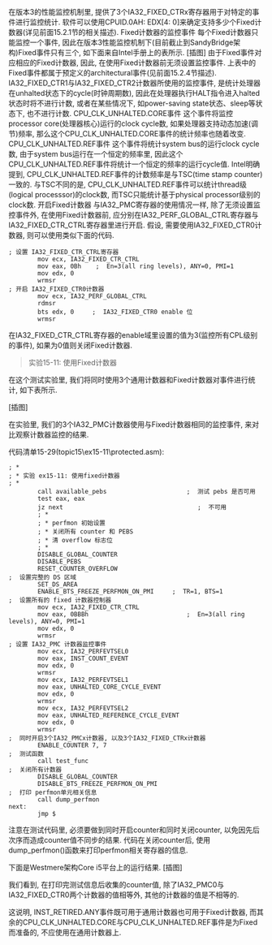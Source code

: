
<!-- @import "[TOC]" {cmd="toc" depthFrom=1 depthTo=6 orderedList=false} -->

<!-- code_chunk_output -->



<!-- /code_chunk_output -->

在版本3的性能监控机制里, 提供了3个IA32_FIXED_CTRx寄存器用于对特定的事件进行监控统计. 软件可以使用CPUID.0AH: EDX[4: 0]来确定支持多少个Fixed计数器(详见前面15.2.1节的相关描述). 
Fixed计数器的监控事件
每个Fixed计数器只能监控一个事件, 因此在版本3性能监控机制下(目前截止到SandyBridge架构)Fixed事件只有三个, 如下面来自Intel手册上的表所示. 
[插图]
由于Fixed事件对应相应的Fixed计数器, 因此, 在使用Fixed计数器前无须设置监控事件. 上表中的Fixed事件都属于预定义的architectural事件(见前面15.2.4节描述). 
IA32_FIXED_CTR1与IA32_FIXED_CTR2计数器所使用的监控事件, 是统计处理器在unhalted状态下的cycle(时钟周期数), 因此在处理器执行HALT指令进入halted状态时将不进行计数, 或者在某些情况下, 如power-saving state状态、sleep等状态下, 也不进行计数. 
CPU_CLK_UNHALTED.CORE事件
这个事件将监控processor core(处理器核心)运行的clock cycle数, 如果处理器支持动态加速(调节)频率, 那么这个CPU_CLK_UNHALTED.CORE事件的统计频率也随着改变. 
CPU_CLK_UNHALTED.REF事件
这个事件将统计system bus的运行clock cycle数, 由于system bus运行在一个恒定的频率里, 因此这个CPU_CLK_UNHALTED.REF事件将统计一个恒定的频率的运行cycle值. 
Intel明确提到, CPU_CLK_UNHALTED.REF事件的计数频率是与TSC(time stamp counter)一致的. 与TSC不同的是, CPU_CLK_UNHALTED.REF事件可以统计thread级(logical processsor)的clock数, 而TSC只能统计基于physical processor级别的clock数. 
开启Fixed计数器
与IA32_PMC寄存器的使用情况一样, 除了无须设置监控事件外, 在使用Fixed计数器前, 应分别在IA32_PERF_GLOBAL_CTRL寄存器与IA32_FIXED_CTR_CTRL寄存器里进行开启. 
假设, 需要使用IA32_FIXED_CTR0计数器, 则可以使用类似下面的代码. 

```assembly
; 设置 IA32_FIXED_CTR_CTRL寄存器
        mov ecx, IA32_FIXED_CTR_CTRL
        mov eax, 0Bh    ;  En=3(all ring levels), ANY=0, PMI=1
        mov edx, 0
        wrmsr
; 开启 IA32_FIXED_CTR0计数器
        mov ecx, IA32_PERF_GLOBAL_CTRL
        rdmsr
        bts edx, 0     ;  IA32_FIXED_CTR0 enable 位
        wrmsr
```
在IA32_FIXED_CTR_CTRL寄存器的enable域里设置的值为3(监控所有CPL级别的事件), 如果为0值则关闭Fixed计数器. 

>实验15-11: 使用Fixed计数器

在这个测试实验里, 我们将同时使用3个通用计数器和Fixed计数器对事件进行统计, 如下表所示. 

[插图]

在实验里, 我们的3个IA32_PMC计数器使用与Fixed计数器相同的监控事件, 来对比观察计数器监控的结果. 

代码清单15-29(topic15\ex15-11\protected.asm): 

```assembly
; *
; * 实验 ex15-11: 使用fixed计数器
; *
        call available_pebs                      ;  测试 pebs 是否可用
        test eax, eax
        jz next                                     ;  不可用
        ; *
        ; * perfmon 初始设置
        ; * 关闭所有 counter 和 PEBS
        ; * 清 overflow 标志位
        ; *
        DISABLE_GLOBAL_COUNTER
        DISABLE_PEBS
        RESET_COUNTER_OVERFLOW
;  设置完整的 DS 区域
        SET_DS_AREA
        ENABLE_BTS_FREEZE_PERFMON_ON_PMI     ;  TR=1, BTS=1
;  设置所有的 fixed 计数器控制器
        mov ecx, IA32_FIXED_CTR_CTRL
        mov eax, 0BBBh                           ;  En=3(all ring levels), ANY=0, PMI=1
        mov edx, 0
        wrmsr
; 设置 IA32_PMC 计数器监控事件
        mov ecx, IA32_PERFEVTSEL0
        mov eax, INST_COUNT_EVENT
        mov edx, 0
        wrmsr
        mov ecx, IA32_PERFEVTSEL1
        mov eax, UNHALTED_CORE_CYCLE_EVENT
        mov edx, 0
        wrmsr
        mov ecx, IA32_PERFEVTSEL2
        mov eax, UNHALTED_REFERENCE_CYCLE_EVENT
        mov edx, 0
        wrmsr
;  同时开启3个IA32_PMCx计数器, 以及3个IA32_FIXED_CTRx计数器
        ENABLE_COUNTER 7, 7
;  测试函数
        call test_func
;  关闭所有计数器
        DISABLE_GLOBAL_COUNTER
        DISABLE_BTS_FREEZE_PERFMON_ON_PMI
;  打印 perfmon单元相关信息
        call dump_perfmon
next: 
        jmp $
```

注意在测试代码里, 必须要做到同时开启counter和同时关闭counter, 以免因先后次序而造成counter值不同步的结果. 代码在关闭counter后, 使用dump_perfmon()函数来打印perfmon相关寄存器的信息. 

下面是Westmere架构Core i5平台上的运行结果. 
[插图]

我们看到, 在打印完测试信息后收集的counter值, 除了IA32_PMC0与IA32_FIXED_CTR0两个计数器的值相等外, 其他的计数器的值是不相等的. 

这说明, INST_RETIRED.ANY事件既可用于通用计数器也可用于Fixed计数器, 而其余的CPU_CLK_UNHALTED.CORE与CPU_CLK_UNHALTED.REF事件是为Fixed而准备的, 不应使用在通用计数器上. 